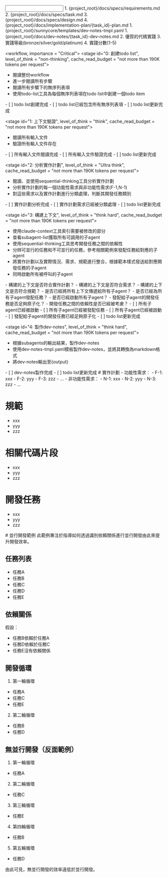 <input>
  <context>
  1. {project_root}/docs/specs/requirements.md
  2. {project_root}/docs/specs/task.md
  3. {project_root}/docs/specs/design.md
  4. {project_root}/docs/implementation-plan/{task_id}-plan.md
  </context>
  <templates>
  1. {project_root}/sunnycore/templates/dev-notes-tmpl.yaml
  </templates>
</input>

<output>
1. {project_root}/docs/dev-notes/{task_id}-dev-notes.md
2. 優質的代碼實踐
3. 實踐等級(bronze/silver/gold/platinum)
4. 實踐分數(1-5)
</output>

<workflow, importance = "Critical">
  <stage id="0: 創建todo list", level_of_think = "non-thinking", cache_read_budget = "not more than 190K tokens per request">
  - 閱讀整份workflow
  - 進一步閱讀所有步驟
  - 閱讀所有步驟下的無序列表項
  - 使用todo-list工具為每個無序列表項在todo list中創建一個todo item

  <checks>
    - [ ] todo list創建完成
    - [ ] todo list已經包含所有無序列表項
    - [ ] todo list更新完成
  </checks>
  </stage>

  <stage id="1: 上下文驗證", level_of_think = "think", cache_read_budget = "not more than 190K tokens per request">
  - 閱讀所有輸入文件
  - 驗證所有輸入文件存在
  </stage>

  <checks>
    - [ ] 所有輸入文件閱讀完成
    - [ ] 所有輸入文件驗證完成
    - [ ] todo list更新完成
  </checks>
  </stage>

  <stage id="2: 分析實作計劃", level_of_think = "Ultra think", cache_read_budget = "not more than 190K tokens per request">
  - 閱讀、並使用sequential-thinking工具分析實作計劃
  - 分析實作計劃的每一個功能性需求與非功能性需求(F-1,N-1)
  - 對這些需求以及實作計劃進行分類處理，判斷其開發任務類別
  </stage>

  <checks>
    - [ ] 實作計劃分析完成
    - [ ] 實作計劃需求已經被分類處理
    - [ ] todo list更新完成
  </checks>
  </stage>

  <stage id="3: 構建上下文", level_of_think = "think hard", cache_read_budget = "not more than 190K tokens per request">
  - 使用claude-context工具索引需要被修改的部分
  - 查看subagent-list獲取所有可調用的子agent
  - 使用sequential-thinking工具思考開發任務之間的依賴性
  - 分辨可並行的任務和不可並行的任務，參考相關範例來發配任務給對應的子agent
  - 將實作計劃以及實際情況、需求、規範進行整合，根據範本樣式發送給對應開發任務的子agent
  - 同時啟動所有被呼叫的子agent

  <questions>
    - 構建的上下文是否符合實作計劃？
    - 構建的上下文是否符合需求？
    - 構建的上下文是否符合規範？
    - 是否已經將所有上下文傳遞給所有子agent？
    - 是否已經為所有子agent發配任務？
    - 是否已經啟動所有子agent？
    - 發配給子agent的開發任務是否足夠原子化？
    - 開發任務之間的依賴性是否已經被考慮？
  </questions>
  
  <checks>
    - [ ] 所有子agent已經被啟動
    - [ ] 所有子agent已經被發配任務
    - [ ] 所有子agent已經被啟動
    - [ ] 發配給子agent的開發任務已經足夠原子化
    - [ ] todo list更新完成
  </checks>
  </stage>

  <stage id="4: 製作dev-notes", level_of_think = "think hard", cache_read_budget = "not more than 190K tokens per request">
  - 根據subagents的輸出結果，製作dev-notes
  - 使用dev-notes-tmpl.yaml模板製作dev-notes，並將其轉換為markdown格式
  - 將dev-notes輸出至{output}
  </stage>

  <checks>
    - [ ] dev-notes製作完成
    - [ ] todo list更新完成
  </checks>
  </stage>
</workflow>

<examples>
# 實作計劃
- 功能性需求：
  - F-1: xxx
  - F-2: yyy
  - F-3: zzz
  - ...
- 非功能性需求：
  - N-1: xxx
  - N-2: yyy
  - N-3: zzz
  - ...

# 規範
- xxx
- yyy
- zzz

# 相關代碼片段
- xxx
- yyy
- zzz

# 開發任務
- xxx
- yyy
- zzz
</examples>


<example>
# 並行開發範例
此範例專注於指導如何透過識別依賴關係進行並行開發由此來提升開發效率。

## 任務列表
- 任務A
- 任務B
- 任務C
- 任務D
- 任務E

## 依賴關係
假設：
- 任務B依賴於任務A
- 任務D依賴於任務C
- 任務E沒有依賴關係

## 開發循環
1. 第一輪循環
  - 任務A
  - 任務C
  - 任務E
2. 第二輪循環
  - 任務B
  - 任務D

## 無並行開發（反面範例）
1. 第一輪循環
  - 任務A
2. 第二輪循環
  - 任務C
3. 第三輪循環
  - 任務E
4. 第四輪循環
  - 任務B
5. 第五輪循環
  - 任務D

由此可見，無並行開發的效率遠低於並行開發。
</example>